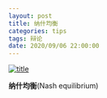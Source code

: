 ```yaml
---
layout: post
title: 纳什均衡
categories: tips 
tags: 辩论
date: 2020/09/06 22:00:00
---
```


[![title](https://image.sideproject.cn/titlex/titlex_168.jpg)](https://image.sideproject.cn/titlex/titlex_168.jpg)

**纳什均衡**(Nash equilibrium)

